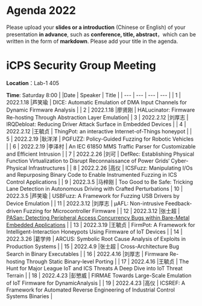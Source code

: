 # Agenda 2022
Please upload your **slides or a introduction** (Chinese or English) of your presentation **in advance**, such as **conference, title, abstract**，which can be written in the form of **markdown**. Please add your title in the agenda.
# iCPS Security Group Meeting
**Location**：Lab-1 405

**Time**: Saturday 8:00
|  |Date  | Speaker | Title |
| --- | --- | --- | --- |
| 1 | 2022.1.18 |芦笑瑜  | DICE: Automatic Emulation of DMA Input Channels for Dynamic Firmware Analysis  |
| 2 | 2022.1.18 |廖贤刚  | HALucinator: Firmware Re-hosting Through Abstraction Layer Emulation|
| 3 | 2022.2.12 |刘厚志  | IRQDebloat: Reducing Driver Attack Surface in Embedded Devices |
| 4 | 2022.2.12 |王毓贞  | ThingPot: an interactive Internet-of-Things honeypot |
| 5 | 2022.2.19 |耿洋洋  | PGFUZZ: Policy-Guided Fuzzing  for Robotic Vehicles |
| 6 | 2022.2.19 |李泽村  | An IEC 61850 MMS Traffic Parser for Customizable and Efficient Intrusion |
| 7 | 2022.2.26 |刘可  | DefRec: Establishing Physical Function Virtualization to Disrupt Reconnaissance of Power Grids‘ Cyber-Physical Infrastructures |
| 8 | 2022.2.26 |高仪  | ICSFuzz: Manipulating I/Os and Repurposing Binary Code to Enable Instrumented Fuzzing in ICS Control Applications |
| 9 | 2022.3.5 |马梓刚  | Too Good to Be Safe: Tricking Lane Detection in Autonomous Driving with Crafted Perturbations
| 10 | 2022.3.5 |芦笑瑜  | USBFuzz: A Framework for Fuzzing USB Drivers by Device Emulation |
| 11 | 2022.3.12 |刘厚志  | μAFL: Non-intrusive Feedback-driven Fuzzing for Microcontroller Firmware |
| 12 | 2022.3.12 |张士超  | [PASan: Detecting Peripheral Access Concurrency Bugs within Bare-Metal Embedded Applications](https://github.com/1222schm/regular-meeting/blob/main/2015-S%26P-Cross-Architecture%20Bug%20Search%20in%20Binary%20Executables.pdf) |
| 13 | 2022.3.19 |王毓贞  | FirmPot: A Framework for Intelligent-Interaction Honeypots Using Firmware of IoT Devices |
| 14 | 2022.3.26 |葛学帅  | ARCUS: Symbolic Root Cause Analysis of Exploits in Production Systems |
| 15 | 2022.4.9 |张士超  | Cross-Architecture Bug Search in Binary Executables |
| 16 | 2022.4.16 |刘厚志  | Firmware Re-hosting Through Static Binary-level Porting |
| 17 | 2022.4.16 |王毓贞  | The Hunt for Major League IoT and ICS Threats A Deep Dive into IoT Threat Terrain |
| 18 | 2022.4.23 |彭慜威  | FIRMAE Towards Large-Scale Emulation of IoT Firmware for DynamicAnalysis |
| 19 | 2022.4.23 |高仪  | ICSREF: A Framework for Automated Reverse Engineering of Industrial Control Systems Binaries |
